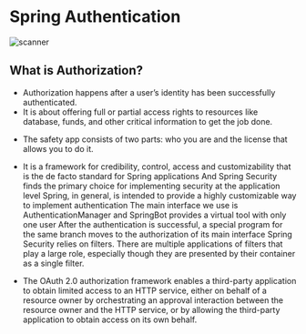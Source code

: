 # Spring Authentication
![scanner](https://www.baeldung.com/wp-content/uploads/2019/07/bael-1239-image-simple-1-1024x858.png)


## What is Authorization?
- Authorization happens after a user’s identity has been successfully authenticated. 
- It is about offering full or partial access rights to resources like database, funds, and other critical information to get the job done.


* The safety app consists of two parts: who you are and the license that allows you to do it.
* It is a framework for credibility, control, access and customizability that is the de facto standard for Spring applications
And Spring Security finds the primary choice for implementing security at the application level
Spring, in general, is intended to provide a highly customizable way to implement authentication
The main interface we use is AuthenticationManager and SpringBot provides a virtual tool with only one user
After the authentication is successful, a special program for the same branch moves to the authorization of its main interface
Spring Security relies on filters. There are multiple applications of filters that play a large role, especially though they are presented by their container as a single filter.

* The OAuth 2.0 authorization framework enables a third-party application to obtain limited access to an HTTP service, either on behalf of a resource owner by orchestrating an approval interaction between the resource owner and the HTTP service, or by allowing the third-party application to obtain access on its own behalf.
